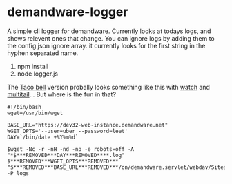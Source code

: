 # demandware-logger

A simple cli logger for demandware. Currently looks at todays logs, and shows relevent ones that change. You can ignore logs by adding them to the config.json ignore array. it currently looks for the first string in the hyphen separated name.

1. npm install
2. node logger.js



The [Taco bell](http://widgetsandshit.com/teddziuba/2010/10/taco-bell-programming.html) version probally looks something like this with [watch](https://linux.die.net/man/1/watch) and [multitail](https://linux.die.net/man/1/multitail)... But where is the fun in that?
```***REMOVED***r, engine='bash', count_lines***REMOVED***
#!/bin/bash
wget=/usr/bin/wget

BASE_URL="https://dev32-web-instance.demandware.net"
WGET_OPTS='--user=uber --password=leet'
DAY=`/bin/date +%Y%m%d`

$wget -Nc -r -nH -nd -np -e robots=off -A "*$***REMOVED***DAY***REMOVED****.log" $***REMOVED***WGET_OPTS***REMOVED*** "$***REMOVED***BASE_URL***REMOVED***/on/demandware.servlet/webdav/Sites/Logs" -P logs
```
